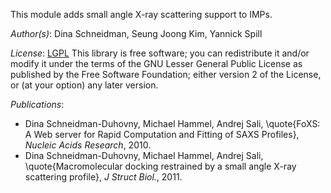 This module adds small angle X-ray scattering support to IMPs.

_Author(s)_: Dina Schneidman, Seung Joong Kim, Yannick Spill

_License_: [LGPL](http://www.gnu.org/licenses/old-licenses/lgpl-2.1.html)
This library is free software; you can redistribute it and/or
modify it under the terms of the GNU Lesser General Public
License as published by the Free Software Foundation; either
version 2 of the License, or (at your option) any later version.

_Publications_:
- Dina Schneidman-Duhovny, Michael Hammel, Andrej Sali, \quote{FoXS: A Web server for Rapid Computation and Fitting of SAXS Profiles}, <em>Nucleic Acids Research</em>, 2010.
- Dina Schneidman-Duhovny, Michael Hammel, Andrej Sali, \quote{Macromolecular docking restrained by a small angle X-ray scattering profile}, <em>J Struct Biol.</em>, 2011.